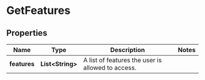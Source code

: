 

# GetFeatures

## Properties

Name | Type | Description | Notes
------------ | ------------- | ------------- | -------------
**features** | **List&lt;String&gt;** | A list of features the user is allowed to access. | 




